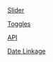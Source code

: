 [Slider](https://iuunhao.github.io/JavascriptPractice/Slider)

[Toggles](https://iuunhao.github.io/JavascriptPractice/Toggles)

[API](https://github.com/iuunhao/JavascriptPractice/tree/gh-pages/API)

[Date Linkage](https://github.com/iuunhao/JavascriptPractice/tree/gh-pages/DateLinkage/)
